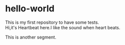 # hello-world
This is my first repository to have some tests.  
Hi,it's Heartbeat here.I like the sound when heart beats.  

This is another segment.
